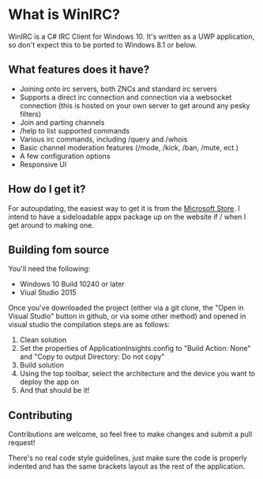 # What is WinIRC?

WinIRC is a C# IRC Client for Windows 10. It's written as a UWP application, so don't expect this to be ported to Windows 8.1 or below.

## What features does it have?

* Joining onto irc servers, both ZNCs and standard irc servers
* Supports a direct irc connection and connection via a websocket connection (this is hosted on your own server to get around any pesky filters)
* Join and parting channels
* /help to list supported commands
* Various irc commands, including /query and /whois
* Basic channel moderation features (/mode, /kick, /ban, /mute, ect.)
* A few configuration options
* Responsive UI

## How do I get it?

For autoupdating, the easiest way to get it is from the [Microsoft Store](https://www.microsoft.com/en-us/store/apps/winirc/9nblggh2p0rf). I intend to have a sideloadable appx package up on the website if / when I get around to making one.

## Building fom source

You'll need the following:

* Windows 10 Build 10240 or later
* Viual Studio 2015 

Once you've downloaded the project (either via a git clone, the "Open in Visual Studio" button in github, or via some other method) and opened in visual studio the compilation steps are as follows:

1. Clean solution
2. Set the properties of ApplicationInsights.config to "Build Action: None" and "Copy to output Directory: Do not copy"
3. Build solution
4. Using the top toolbar, select the architecture and the device you want to deploy the app on
5. And that should be it!

## Contributing

Contributions are welcome, so feel free to make changes and submit a pull request!

There's no real code style guidelines, just make sure the code is properly indented and has the same brackets layout as the rest of the application. 
